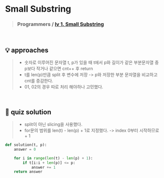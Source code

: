 # Small Substring

> ### Programmers / <a href = https://school.programmers.co.kr/learn/courses/30/lessons/147355>lv 1. Small Substring </a>

<br>

## 💡 approaches
> - 숫자로 이루어진 문자열 t, p가 있을 때 t에서 p와 길이가 같은 부분문자열 중 p보다 작거나 같으면 cnt++ 후 return 
> - t를 len(p)만큼 split 후 변수에 저장 -> p와 저장한 부분 문자열을 비교하고 cnt를 증감한다.
> - 01, 02의 경우 따로 처리 해야하나 고민했다. 

<br>

## 🔑 quiz solution

> - split이 아닌 slicing을 사용했다. 
> - for문의 범위를 len(t) - len(p) + 1로 지정했다. -> index 0부터 시작하므로 + 1

```py
def solution(t, p):
    answer = 0

    for i in range(len(t) - len(p) + 1):
        if t[i:i + len(p)] <= p:
            answer += 1
    return answer
```
